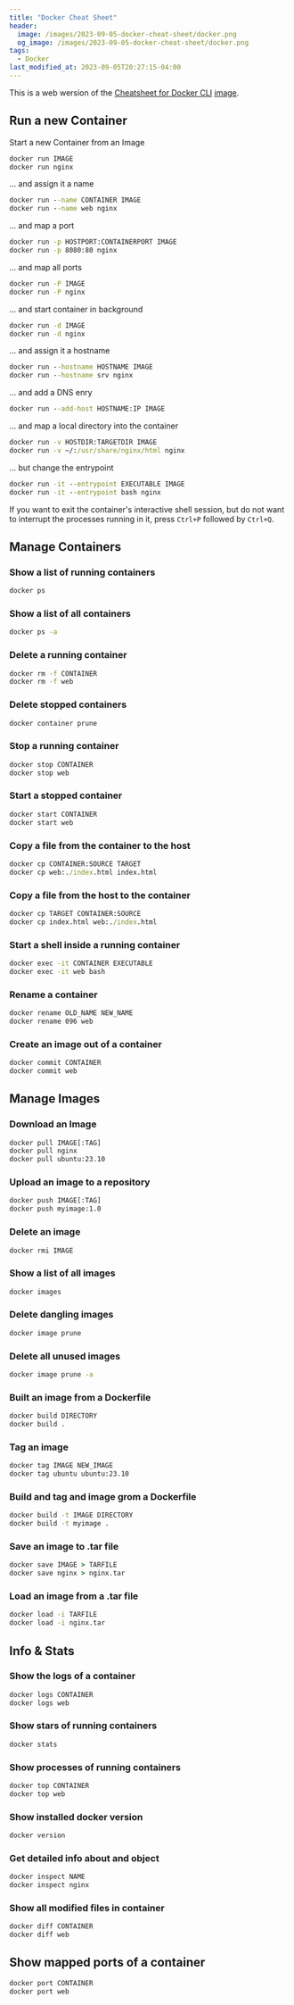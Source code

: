 ```yaml
---
title: "Docker Cheat Sheet"
header:
  image: /images/2023-09-05-docker-cheat-sheet/docker.png
  og_image: /images/2023-09-05-docker-cheat-sheet/docker.png
tags:
  - Docker
last_modified_at: 2023-09-05T20:27:15-04:00
---
```



This is a web wersion of the [Cheatsheet for Docker CLI](https://dockerlabs.collabnix.com/docker/cheatsheet/) [image](https://raw.githubusercontent.com/sangam14/dockercheatsheets/master/dockercheatsheet8.png).

## Run a new Container 

Start a new Container from an Image

```cmd
docker run IMAGE 
docker run nginx
```

... and assign it a name

```cmd
docker run --name CONTAINER IMAGE 
docker run --name web nginx
```

... and map a port

```cmd
docker run -p HOSTPORT:CONTAINERPORT IMAGE 
docker run -p 8080:80 nginx
```

... and map all ports

```cmd
docker run -P IMAGE 
docker run -P nginx
```

... and start container in background

```cmd
docker run -d IMAGE
docker run -d nginx
```

... and assign it a hostname

```cmd
docker run --hostname HOSTNAME IMAGE 
docker run --hostname srv nginx
```

... and add a DNS enry

```cmd
docker run --add-host HOSTNAME:IP IMAGE 
```

... and map a local directory into the container

```cmd
docker run -v HOSTDIR:TARGETDIR IMAGE
docker run -v ~/:/usr/share/nginx/html nginx 
```

... but change the entrypoint

```cmd
docker run -it --entrypoint EXECUTABLE IMAGE
docker run -it --entrypoint bash nginx
```

If you want to exit the container's interactive shell session, but do not want to interrupt the processes running in it, press `Ctrl+P` followed by `Ctrl+Q`.


## Manage Containers 

### Show a list of running containers

```cmd
docker ps
```

### Show a list of all containers

```cmd
docker ps -a
```

### Delete a running container

```cmd
docker rm -f CONTAINER
docker rm -f web
```

### Delete stopped containers

```cmd
docker container prune
```

### Stop a running container

```cmd
docker stop CONTAINER
docker stop web
```

### Start a stopped container

```cmd
docker start CONTAINER
docker start web
```

### Copy a file from the container to the host

```cmd
docker cp CONTAINER:SOURCE TARGET
docker cp web:./index.html index.html
```

### Copy a file from the host to the container

```cmd
docker cp TARGET CONTAINER:SOURCE 
docker cp index.html web:./index.html 
```

### Start a shell inside a running container

```cmd
docker exec -it CONTAINER EXECUTABLE
docker exec -it web bash
```

### Rename a container

```cmd
docker rename OLD_NAME NEW_NAME
docker rename 096 web
```

### Create an image out of a container

```cmd
docker commit CONTAINER
docker commit web
```




## Manage Images 

### Download an Image

```cmd 
docker pull IMAGE[:TAG] 
docker pull nginx
docker pull ubuntu:23.10
```

### Upload an image to a repository 

```cmd 
docker push IMAGE[:TAG] 
docker push myimage:1.0
```

### Delete an image

```cmd 
docker rmi IMAGE
```

### Show a list of all images

```cmd 
docker images
```

### Delete dangling images

```cmd 
docker image prune
```

### Delete all unused images

```cmd 
docker image prune -a
```

### Built an image from a Dockerfile

```cmd 
docker build DIRECTORY
docker build .
```

### Tag an image

```cmd 
docker tag IMAGE NEW_IMAGE
docker tag ubuntu ubuntu:23.10
```

### Build and tag and image grom a Dockerfile

```cmd 
docker build -t IMAGE DIRECTORY
docker build -t myimage .
```

### Save an image to .tar file

```cmd 
docker save IMAGE > TARFILE
docker save nginx > nginx.tar
```

### Load an image from a .tar file

```cmd 
docker load -i TARFILE
docker load -i nginx.tar
```


## Info & Stats

### Show the logs of a container

```cmd 
docker logs CONTAINER 
docker logs web
```

### Show stars of running containers

```cmd 
docker stats
```

### Show processes of running containers

```cmd 
docker top CONTAINER
docker top web
```

### Show installed docker version

```cmd 
docker version
```

### Get detailed info about and object

```cmd 
docker inspect NAME
docker inspect nginx
```
		 
### Show all modified files in container

```cmd 
docker diff CONTAINER
docker diff web
```
		 		 
## Show mapped ports of a container

```cmd 
docker port CONTAINER
docker port web
```				 